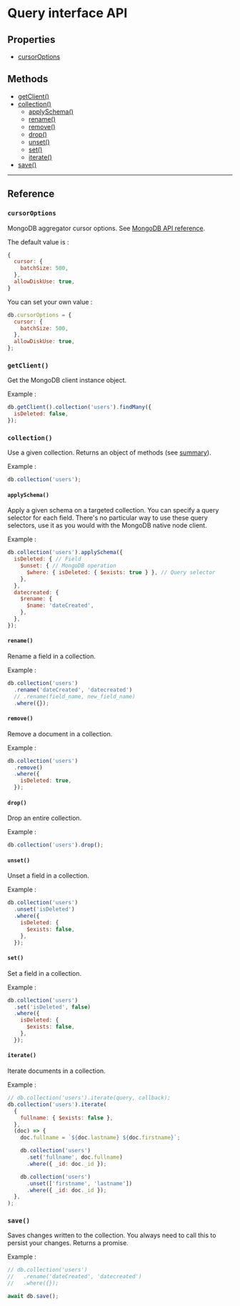 # Query interface API

## Properties

- [cursorOptions](#cursorOptions)

## Methods

- [getClient()](#getClient)
- [collection()](#collection)
  - [applySchema()](#applySchema)
  - [rename()](#rename)
  - [remove()](#remove)
  - [drop()](#drop)
  - [unset()](#unset)
  - [set()](#set)
  - [iterate()](#iterate)
- [save()](#save)

---

## Reference

### `cursorOptions`

MongoDB aggregator cursor options. See [MongoDB API reference](http://mongodb.github.io/node-mongodb-native/3.2/api/Collection.html#aggregate).

The default value is :

```js
{
  cursor: {
    batchSize: 500,
  },
  allowDiskUse: true,
}
```

You can set your own value :

```js
db.cursorOptions = {
  cursor: {
    batchSize: 500,
  },
  allowDiskUse: true,
};
```

### `getClient()`

Get the MongoDB client instance object.

Example :

```javascript
db.getClient().collection('users').findMany({
  isDeleted: false,
});
```

### `collection()`

Use a given collection. Returns an object of methods (see [summary](#methods)).

Example :

```javascript
db.collection('users');
```

#### `applySchema()`

Apply a given schema on a targeted collection. You can specify a query selector for each field. There's no particular way to use these query selectors, use it as you would with the MongoDB native node client.

Example :

```javascript
db.collection('users').applySchema({
  isDeleted: { // Field
    $unset: { // MongoDB operation
      $where: { isDeleted: { $exists: true } }, // Query selector
    },
  },
  datecreated: {
    $rename: {
      $name: 'dateCreated',
    },
  },
});
```

#### `rename()`

Rename a field in a collection.

Example :

```javascript
db.collection('users')
  .rename('dateCreated', 'datecreated')
  // .rename(field_name, new_field_name)
  .where({});
```

#### `remove()`

Remove a document in a collection.

Example :

```javascript
db.collection('users')
  .remove()
  .where({
    isDeleted: true,
  });
```

#### `drop()`

Drop an entire collection.

Example :

```javascript
db.collection('users').drop();
```

#### `unset()`

Unset a field in a collection.

Example :

```javascript
db.collection('users')
  .unset('isDeleted')
  .where({
    isDeleted: {
      $exists: false,
    },
  });
```

#### `set()`

Set a field in a collection.

Example :

```javascript
db.collection('users')
  .set('isDeleted', false)
  .where({
    isDeleted: {
      $exists: false,
    },
  });
```

#### `iterate()`

Iterate documents in a collection.

Example :

```javascript
// db.collection('users').iterate(query, callback);
db.collection('users').iterate(
  {
    fullname: { $exists: false },
  },
  (doc) => {
    doc.fullname = `${doc.lastname} ${doc.firstname}`;

    db.collection('users')
      .set('fullname', doc.fullname)
      .where({ _id: doc._id });

    db.collection('users')
      .unset(['firstname', 'lastname'])
      .where({ _id: doc._id });
  },
);
```

### `save()`

Saves changes written to the collection. You always need to call this to persist your changes. Returns a promise.

Example :

```javascript
// db.collection('users')
//   .rename('dateCreated', 'datecreated')
//   .where({});

await db.save();
```
